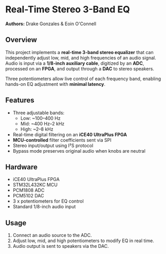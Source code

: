 # Real-Time Stereo 3-Band EQ

**Authors:** Drake Gonzales & Eoin O'Connell

## Overview
This project implements a **real-time 3-band stereo equalizer** that can independently adjust low, mid, and high frequencies of an audio signal. Audio is input via a **1/8-inch auxiliary cable**, digitized by an **ADC**, processed on an **FPGA**, and output through a **DAC** to stereo speakers.

Three potentiometers allow live control of each frequency band, enabling hands-on EQ adjustment with **minimal latency**.

## Features
- Three adjustable bands:
  - Low: ~100–400 Hz
  - Mid: ~400 Hz–2 kHz
  - High: ~2–8 kHz
- Real-time digital filtering on an **iCE40 UltraPlus FPGA**
- **MCU-controlled** filter coefficients sent via SPI
- Stereo input/output using I²S protocol
- Bypass mode preserves original audio when knobs are neutral

## Hardware
- iCE40 UltraPlus FPGA
- STM32L432KC MCU
- PCM1808 ADC
- PCM5102 DAC
- 3 x potentiometers for EQ control
- Standard 1/8-inch audio input

## Usage
1. Connect an audio source to the ADC.
2. Adjust low, mid, and high potentiometers to modify EQ in real time.
3. Audio output is sent to speakers via the DAC.
